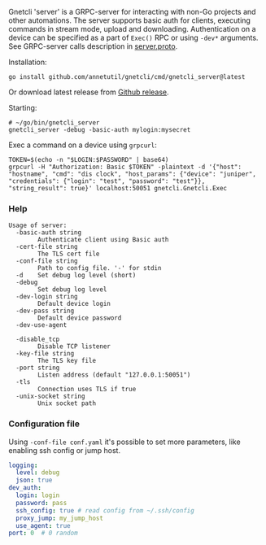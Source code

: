 Gnetcli 'server' is a GRPC-server for interacting with non-Go projects and other automations.
The server supports basic auth for clients, executing commands in stream mode, upload and downloading.
Authentication on a device can be specified as a part of `Exec()` RPC or using `-dev*` arguments.
See GRPC-server calls description in [server.proto](https://github.com/annetutil/gnetcli/blob/main/pkg/server/proto/server.proto).

Installation:
```shell
go install github.com/annetutil/gnetcli/cmd/gnetcli_server@latest
```
Or download latest release from [Github release](https://github.com/annetutil/gnetcli/releases/).

Starting:
```shell
# ~/go/bin/gnetcli_server
gnetcli_server -debug -basic-auth mylogin:mysecret
```

Exec a command on a device using `grpcurl`:
```shell
TOKEN=$(echo -n "$LOGIN:$PASSWORD" | base64)
grpcurl -H "Authorization: Basic $TOKEN" -plaintext -d '{"host": "hostname", "cmd": "dis clock", "host_params": {"device": "juniper", "credentials": {"login": "test", "password": "test"}}, "string_result": true}' localhost:50051 gnetcli.Gnetcli.Exec
```


### Help

```
Usage of server:
  -basic-auth string
    	Authenticate client using Basic auth
  -cert-file string
    	The TLS cert file
  -conf-file string
    	Path to config file. '-' for stdin
  -d	Set debug log level (short)
  -debug
    	Set debug log level
  -dev-login string
    	Default device login
  -dev-pass string
    	Default device password
  -dev-use-agent

  -disable_tcp
    	Disable TCP listener
  -key-file string
    	The TLS key file
  -port string
    	Listen address (default "127.0.0.1:50051")
  -tls
    	Connection uses TLS if true
  -unix-socket string
    	Unix socket path
```

### Configuration file

Using `-conf-file conf.yaml` it's possible to set more parameters, like enabling ssh config or jump host.

```yaml
logging:
  level: debug
  json: true
dev_auth:
  login: login
  password: pass
  ssh_config: true # read config from ~/.ssh/config
  proxy_jump: my_jump_host
  use_agent: true
port: 0  # 0 random
```
